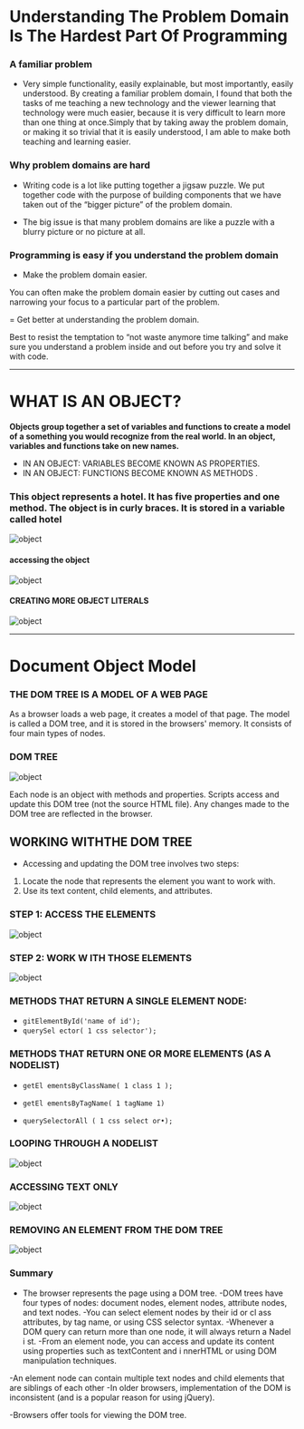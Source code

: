 # Understanding The Problem Domain Is The Hardest Part Of Programming
### A familiar problem
* Very simple functionality, easily explainable, but most importantly, easily understood.
By creating a familiar problem domain, I found that both the tasks of me teaching a new technology and the viewer learning that technology were much easier, because it is very difficult to learn more than one thing at once.Simply that by taking away the problem domain, or making it so trivial that it is easily understood, I am able to make both teaching and learning easier.

### Why problem domains are hard
- Writing code is a lot like putting together a jigsaw puzzle.  We put together code with the purpose of building components that we have taken out of the “bigger picture” of the problem domain.

- The big issue is that many problem domains are like a puzzle with a blurry picture or no picture at all.


### Programming is easy if you understand the problem domain
- Make the problem domain easier. 

You can often make the problem domain easier by cutting out cases and narrowing your focus to a particular part of the problem.

= Get better at understanding the problem domain.

Best to resist the temptation to “not waste anymore time talking” and make sure you understand a problem inside and out before you try and solve it with code.

--------------------------------------------------------------------------------------------------------------------------------

# WHAT IS AN OBJECT? 

**Objects group together a set of variables and functions to create a model of a something you would recognize from the real world. In an object, variables and functions take on new names.**

- IN AN OBJECT: VARIABLES BECOME KNOWN AS PROPERTIES.
- IN AN OBJECT: FUNCTIONS BECOME KNOWN AS METHODS .


### This object represents a hotel. It has five properties and one method. The object is in curly braces. It is stored in a variable called hotel

![object](4.1.png)

#### accessing the object

![object](4.2.png)

#### CREATING MORE OBJECT LITERALS

![object](4.3.png)

--------------------------------------------------------------------------------

# Document Object Model

### THE DOM TREE IS A MODEL OF A WEB PAGE 
As a browser loads a web page, it creates a model of that page.
The model is called a DOM tree, and it is stored in the browsers' memory.
It consists of four main types of nodes. 

### DOM TREE 

![object](4.4.png)

Each node is an object with methods and properties.
Scripts access and update this DOM tree (not the source HTML file).
Any changes made to the DOM tree are reflected in the browser. 


## WORKING WITHTHE DOM TREE

- Accessing and updating the DOM tree involves two steps:
1. Locate the node that represents the element you want to work with. 
2. Use its text content, child elements, and attributes. 

### STEP 1: ACCESS THE ELEMENTS

![object](4.5.png)





### STEP 2: WORK W ITH THOSE ELEMENTS 

![object](4.6.png)

### METHODS THAT RETURN A SINGLE ELEMENT NODE:

- `gitElementById('name of id');`
- `querySel ector( 1 css selector'); `


### METHODS THAT RETURN ONE OR MORE ELEMENTS (AS A NODELIST)
- `getEl ementsByClassName( 1 class 1 );`


- `getEl ementsByTagName( 1 tagName 1)`


- `querySelectorAll ( 1 css select or•);`


### LOOPING THROUGH A NODELIST

![object](4.7.png)



### ACCESSING TEXT ONLY



![object](4.8.png)

### REMOVING AN ELEMENT FROM THE DOM TREE 



![object](4.9.png)


### Summary

- The browser represents the page using a DOM tree. 
-DOM trees have four types of nodes: document nodes,
element nodes, attribute nodes, and text nodes. 
-You can select element nodes by their id or cl ass
attributes, by tag name, or using CSS selector syntax. 
-Whenever a DOM query can return more than one
node, it will always return a Nadel i st. 
-From an element node, you can access and update its
content using properties such as textContent and
i nnerHTML or using DOM manipulation techniques. 

-An element node can contain multiple text nodes and
child elements that are siblings of each other
-In older browsers, implementation of the DOM is
inconsistent (and is a popular reason for using jQuery). 

-Browsers offer tools for viewing the DOM tree.



